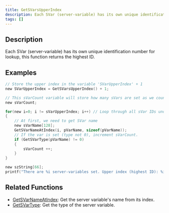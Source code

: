```yaml
---
title: GetSVarsUpperIndex
description: Each SVar (server-variable) has its own unique identification number for lookup, this function returns the highest ID.
tags: []
---
```


## Description

Each SVar (server-variable) has its own unique identification number for lookup, this function returns the highest ID.

## Examples

```c
// Store the upper index in the variable 'SVarUpperIndex' + 1
new SVarUpperIndex = GetSVarsUpperIndex() + 1;

// This sVarCount variable will store how many sVars are set as we count them.
new sVarCount;

for(new i=0; i != sVarUpperIndex; i++) // Loop through all sVar IDs under the upper index
{
    // At first, we need to get SVar name
    new sVarName[128];
    GetSVarNameAtIndex(i, pVarName, sizeof(pVarName));
    // If the var is set (type not 0), increment sVarCount.
    if (GetSVarType(pVarName) != 0)
    {
        sVarCount ++;
    }
}

new szString[66];
printf("There are %i server-variables set. Upper index (highest ID): %i.", sVarCount, SVarUpperIndex-1);
```

## Related Functions

- [GetSVarNameAtIndex](GetSVarNameAtIndex): Get the server variable's name from its index.
- [GetSVarType](GetSVarType): Get the type of the server variable.
